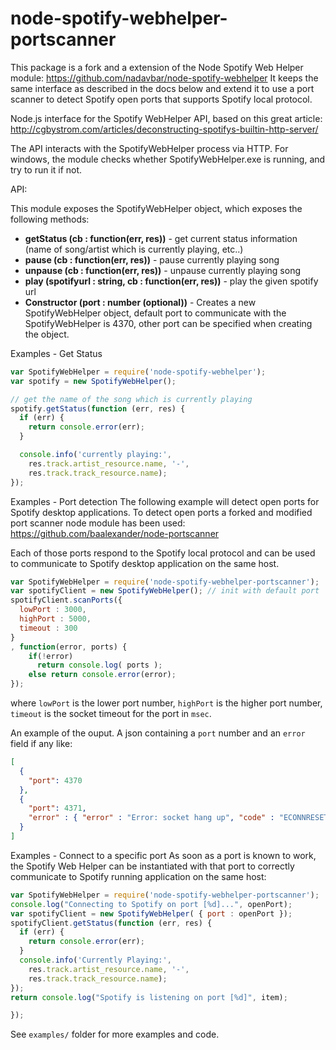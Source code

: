 node-spotify-webhelper-portscanner
======================
This package is a fork and a extension of the Node Spotify Web Helper module:
https://github.com/nadavbar/node-spotify-webhelper
It keeps the same interface as described in the docs below and extend it to use a port scanner to detect Spotify open ports that supports Spotify local protocol.

Node.js interface for the Spotify WebHelper API, based on this great article: http://cgbystrom.com/articles/deconstructing-spotifys-builtin-http-server/

The API interacts with the SpotifyWebHelper process via HTTP. For windows, the module checks whether SpotifyWebHelper.exe is running, and try to run it if not.

API:

This module exposes the SpotifyWebHelper object, which exposes  the following methods:

 - **getStatus (cb : function(err, res))** -  get current status information (name of song/artist which is currently playing, etc..)
 - **pause (cb : function(err, res))** - pause currently playing song
 - **unpause (cb : function(err, res))** - unpause currently playing song
 - **play (spotifyurl : string, cb : function(err, res))** - play the given spotify url
 - **Constructor (port : number (optional))** - Creates a new SpotifyWebHelper object,
   default port to communicate with the SpotifyWebHelper is 4370, other port can be specified when creating the object.

Examples - Get Status
```javascript
var SpotifyWebHelper = require('node-spotify-webhelper');
var spotify = new SpotifyWebHelper();

// get the name of the song which is currently playing
spotify.getStatus(function (err, res) {
  if (err) {
    return console.error(err);
  }

  console.info('currently playing:',
    res.track.artist_resource.name, '-',  
    res.track.track_resource.name);
});
```

Examples - Port detection
The following example will detect open ports for Spotify desktop applications.
To detect open ports a forked and modified port scanner node module has been used: https://github.com/baalexander/node-portscanner

Each of those ports respond to the Spotify local protocol and can be used to communicate to Spotify desktop application on the same host.


```javascript
var SpotifyWebHelper = require('node-spotify-webhelper-portscanner');
var spotifyClient = new SpotifyWebHelper(); // init with default port
spotifyClient.scanPorts({
  lowPort : 3000,
  highPort : 5000,
  timeout : 300
}
, function(error, ports) {
    if(!error)
      return console.log( ports );
    else return console.error(error);
});
```

where `lowPort` is the lower port number, `highPort` is the higher port number, `timeout` is the socket timeout for the port in `msec`.

An example of the ouput. A json containing a `port` number and an `error` field if any like:

```json
[
  {
    "port": 4370
  },
  {
    "port": 4371,
    "error" : { "error" : "Error: socket hang up", "code" : "ECONNRESET"}
  }
]
```

Examples - Connect to a specific port
As soon as a port is known to work, the Spotify Web Helper can be instantiated with that port to correctly communicate to Spotify running application on the same host:

```javascript
var SpotifyWebHelper = require('node-spotify-webhelper-portscanner');
console.log("Connecting to Spotify on port [%d]...", openPort);
var spotifyClient = new SpotifyWebHelper( { port : openPort });
spotifyClient.getStatus(function (err, res) {
  if (err) {
    return console.error(err);
  }
  console.info('Currently Playing:',
    res.track.artist_resource.name, '-',
    res.track.track_resource.name);
});
return console.log("Spotify is listening on port [%d]", item);

});
```

See `examples/` folder for more examples and code.
